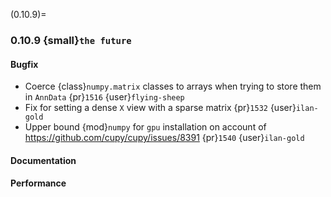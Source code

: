 (0.10.9)=
### 0.10.9 {small}`the future`

#### Bugfix

* Coerce {class}`numpy.matrix` classes to arrays when trying to store them in `AnnData` {pr}`1516` {user}`flying-sheep`
* Fix for setting a dense `X` view with a sparse matrix {pr}`1532` {user}`ilan-gold`
* Upper bound {mod}`numpy` for `gpu` installation on account of https://github.com/cupy/cupy/issues/8391 {pr}`1540` {user}`ilan-gold`

#### Documentation

#### Performance
